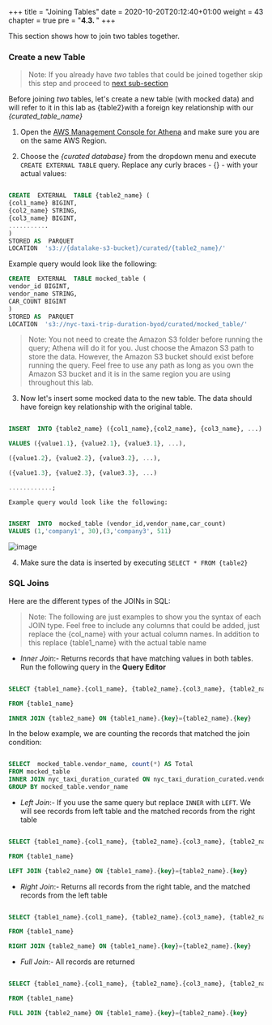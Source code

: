 +++
title = "Joining Tables"
date = 2020-10-20T20:12:40+01:00
weight = 43
chapter = true
pre = "<b>4.3. </b>"
+++


This section shows how to join two tables together.

  

### Create a new Table

> Note: If you already have *two* tables that could be joined together skip this step and proceed to [next sub-section](#sql-joins)

>

Before joining *two* tables, let's create a new table (with mocked data) and will refer to it in this lab as {table2}with a foreign key relationship with our *{curated_table_name}*

  

1. Open the [AWS Management Console for Athena](https://console.aws.amazon.com/athena/home) and make sure you are on the same AWS Region.

2. Choose the *{curated database}* from the dropdown menu and execute ```CREATE EXTERNAL TABLE``` query. Replace any curly braces - {} - with your actual values:

```sql

CREATE  EXTERNAL  TABLE {table2_name} (
{col1_name} BIGINT,
{col2_name} STRING,
{col3_name} BIGINT,
...........
)
STORED AS  PARQUET
LOCATION  's3://{datalake-s3-bucket}/curated/{table2_name}/'
```


Example query would look like the following:

```sql
CREATE  EXTERNAL  TABLE mocked_table (
vendor_id BIGINT,
vendor_name STRING,
CAR_COUNT BIGINT
)
STORED AS  PARQUET
LOCATION  's3://nyc-taxi-trip-duration-byod/curated/mocked_table/'
```
  

> Note: You not need to create the Amazon S3 folder before running the query; Athena will do it for you. Just choose the Amazon S3 path to store the data. However, the Amazon S3 bucket should exist before running the query. Feel free to use any path as long as you own the Amazon S3 bucket and it is in the same region you are using throughout this lab.

  

3. Now let's insert some mocked data to the new table. The data should have foreign key relationship with the original table.

```sql

INSERT  INTO {table2_name} ({col1_name},{col2_name}, {col3_name}, ...)

VALUES ({value1.1}, {value2.1}, {value3.1}, ...),

({value1.2}, {value2.2}, {value3.2}, ...),

({value1.3}, {value2.3}, {value3.3}, ...)

............;

```

	Example query would look like the following:

```sql

INSERT  INTO  mocked_table (vendor_id,vendor_name,car_count)  
VALUES (1,'company1', 30),(3,'company3', 511)

  ```

![image](/athena_img/athena_insert.png)

  

4. Make sure the data is inserted by executing ```SELECT * FROM {table2}```

  

### SQL Joins

  

Here are the different types of the JOINs in SQL:

> Note: The following are just examples to show you the syntax of each JOIN type. Feel free to include any columns that could be added, just replace the {col_name} with your actual column names. In addition to this replace {table1_name} with the actual table name
  

-  *Inner Join*:- Returns records that have matching values in both tables. Run the following query in the **Query Editor**

```sql

SELECT {table1_name}.{col1_name}, {table2_name}.{col3_name}, {table2_name}.{col5_name}

FROM {table1_name}

INNER JOIN {table2_name} ON {table1_name}.{key}={table2_name}.{key}

```

In the below example, we are counting the records that matched the join condition:

```sql

SELECT  mocked_table.vendor_name, count(*) AS Total
FROM mocked_table
INNER JOIN nyc_taxi_duration_curated ON nyc_taxi_duration_curated.vendor_id=mocked_table.vendor_id
GROUP BY mocked_table.vendor_name

```

-  *Left Join*:- If you use the same query but replace ```INNER``` with ```LEFT```. We will see records from left table and the matched records from the right table

```sql

SELECT {table1_name}.{col1_name}, {table2_name}.{col3_name}, {table2_name}.{col5_name}

FROM {table1_name}

LEFT JOIN {table2_name} ON {table1_name}.{key}={table2_name}.{key}

```

-  *Right Join*:- Returns all records from the right table, and the matched records from the left table

```sql

SELECT {table1_name}.{col1_name}, {table2_name}.{col3_name}, {table2_name}.{col5_name}

FROM {table1_name}

RIGHT JOIN {table2_name} ON {table1_name}.{key}={table2_name}.{key}

```

-  *Full Join*:- All records are returned

```sql

SELECT {table1_name}.{col1_name}, {table2_name}.{col3_name}, {table2_name}.{col5_name}

FROM {table1_name}

FULL JOIN {table2_name} ON {table1_name}.{key}={table2_name}.{key}

```
